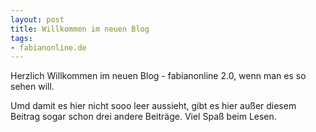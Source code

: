 ```yaml
--- 
layout: post
title: Willkommen im neuen Blog
tags: 
- fabianonline.de
---
```

Herzlich Willkommen im neuen Blog - fabianonline 2.0, wenn man es so sehen will.

Umd damit es hier nicht sooo leer aussieht, gibt es hier außer diesem Beitrag sogar schon drei andere Beiträge. Viel Spaß beim Lesen.

